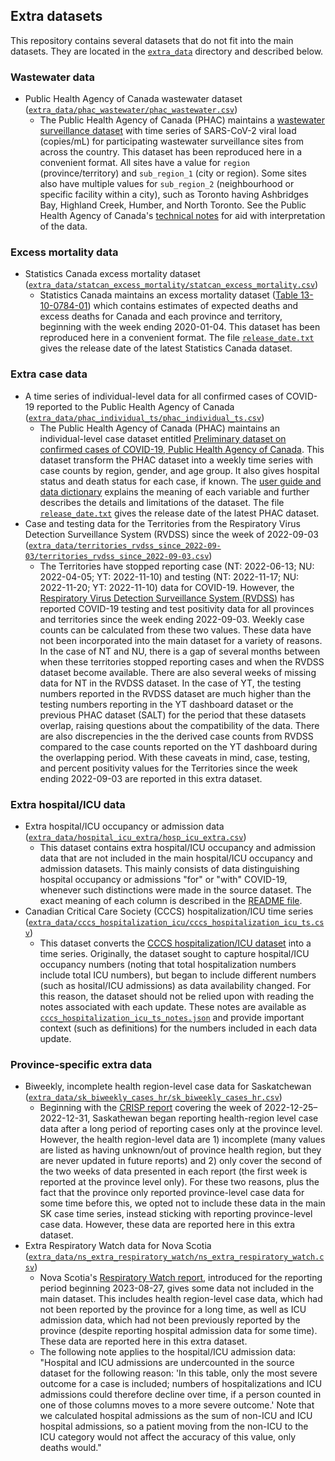 ## Extra datasets

This repository contains several datasets that do not fit into the main datasets. They are located in the [`extra_data`](/extra_data) directory and described below.

### Wastewater data

- Public Health Agency of Canada wastewater dataset ([`extra_data/phac_wastewater/phac_wastewater.csv`](/extra_data/phac_wastewater/phac_wastewater.csv))
  - The Public Health Agency of Canada (PHAC) maintains a [wastewater surveillance dataset](https://health-infobase.canada.ca/covid-19/wastewater/) with time series of SARS-CoV-2 viral load (copies/mL) for participating wastewater surveillance sites from across the country. This dataset has been reproduced here in a convenient format. All sites have a value for `region` (province/territory) and `sub_region_1` (city or region). Some sites also have multiple values for `sub_region_2` (neighbourhood or specific facility within a city), such as Toronto having Ashbridges Bay, Highland Creek, Humber, and North Toronto. See the Public Health Agency of Canada's [technical notes](https://health-infobase.canada.ca/covid-19/wastewater/technical-notes.html) for aid with interpretation of the data.

### Excess mortality data

- Statistics Canada excess mortality dataset ([`extra_data/statcan_excess_mortality/statcan_excess_mortality.csv`](/extra_data/statcan_excess_mortality/statcan_excess_mortality.csv))
  - Statistics Canada maintains an excess mortality dataset ([Table 13-10-0784-01](https://www150.statcan.gc.ca/t1/tbl1/en/cv.action?pid=1310078401)) which contains estimates of expected deaths and excess deaths for Canada and each province and territory, beginning with the week ending 2020-01-04. This dataset has been reproduced here in a convenient format. The file [`release_date.txt`](/extra_data/statcan_excess_mortality/release_date.txt) gives the release date of the latest Statistics Canada dataset.

### Extra case data

- A time series of individual-level data for all confirmed cases of COVID-19 reported to the Public Health Agency of Canada ([`extra_data/phac_individual_ts/phac_individual_ts.csv`](/extra_data/phac_individual_ts/phac_individual_ts.csv))
  - The Public Health Agency of Canada (PHAC) maintains an individual-level case dataset entitled [Preliminary dataset on confirmed cases of COVID-19, Public Health Agency of Canada](https://www150.statcan.gc.ca/n1/pub/13-26-0003/132600032020001-eng.htm). This dataset transform the PHAC dataset into a weekly time series with case counts by region, gender, and age group. It also gives hospital status and death status for each case, if known. The [user guide and data dictionary](https://www150.statcan.gc.ca/n1/pub/13-26-0002/132600022020001-eng.htm) explains the meaning of each variable and further describes the details and limitations of the dataset. The file [`release_date.txt`](/extra_data/phac_individual_ts/release_date.txt) gives the release date of the latest PHAC dataset.
- Case and testing data for the Territories from the Respiratory Virus Detection Surveillance System (RVDSS) since the week of 2022-09-03 ([`extra_data/territories_rvdss_since_2022-09-03/territories_rvdss_since_2022-09-03.csv`](/extra_data/territories_rvdss_since_2022-09-03/territories_rvdss_since_2022-09-03.csv))
  - The Territories have stopped reporting case (NT: 2022-06-13; NU: 2022-04-05; YT: 2022-11-10) and testing (NT: 2022-11-17; NU: 2022-11-20; YT: 2022-11-10) data for COVID-19. However, the [Respiratory Virus Detection Surveillance System (RVDSS)](https://health-infobase.canada.ca/covid-19/testing-variants.html) has reported COVID-19 testing and test positivity data for all provinces and territories since the week ending 2022-09-03. Weekly case counts can be calculated from these two values. These data have not been incorporated into the main dataset for a variety of reasons. In the case of NT and NU, there is a gap of several months between when these territories stopped reporting cases and when the RVDSS dataset become available. There are also several weeks of missing data for NT in the RVDSS dataset. In the case of YT, the testing numbers reported in the RVDSS dataset are much higher than the testing numbers reporting in the YT dashboard dataset or the previous PHAC dataset (SALT) for the period that these datasets overlap, raising questions about the compatibility of the data. There are also discrepencies in the the derived case counts from RVDSS compared to the case counts reported on the YT dashboard during the overlapping period. With these caveats in mind, case, testing, and percent positivity values for the Territories since the week ending 2022-09-03 are reported in this extra dataset.

### Extra hospital/ICU data

- Extra hospital/ICU occupancy or admission data ([`extra_data/hospital_icu_extra/hosp_icu_extra.csv`](/extra_data/hospital_icu_extra/hospital_icu_extra.csv))
  - This dataset contains extra hospital/ICU occupancy and admission data that are not included in the main hospital/ICU occupancy and admission datasets. This mainly consists of data distinguishing hospital occupancy or admissions "for" or "with" COVID-19, whenever such distinctions were made in the source dataset. The exact meaning of each column is described in the [README file](/extra_data/hospital_icu_extra/README.md).
- Canadian Critical Care Society (CCCS) hospitalization/ICU time series ([`extra_data/cccs_hospitalization_icu/cccs_hospitalization_icu_ts.csv`](/extra_data/cccs_hospitalization_icu_ts/cccs_hospitalization_icu_ts.csv))
  - This dataset converts the [CCCS hospitalization/ICU dataset](https://web.archive.org/web/20230902010016/https://canadiancriticalcare.org/COVID-19-Case-Counts) into a time series. Originally, the dataset sought to capture hospital/ICU occupancy numbers (noting that total hospitalization numbers include total ICU numbers), but began to include different numbers (such as hosital/ICU admissions) as data availability changed. For this reason, the dataset should not be relied upon with reading the notes associated with each update. These notes are available as [`cccs_hospitalization_icu_ts_notes.json`](/extra_data/cccs_hospitalization_icu_ts/cccs_hospitalization_icu_ts_notes.json) and provide important context (such as definitions) for the numbers included in each data update.

### Province-specific extra data

- Biweekly, incomplete health region-level case data for Saskatchewan ([`extra_data/sk_biweekly_cases_hr/sk_biweekly_cases_hr.csv`](/extra_data/sk_biweekly_cases_hr/sk_biweekly_cases_hr.csv))
  - Beginning with the [CRISP report](https://web.archive.org/web/20230118003815/https://pubsaskdev.blob.core.windows.net/pubsask-prod/138599/CRISP%2Breport%2BJanuary%2B6%2B2023.pdf) covering the week of 2022-12-25–2022-12-31, Saskathewan began reporting health-region level case data after a long period of reporting cases only at the province level. However, the health region-level data are 1) incomplete (many values are listed as having unknown/out of province health region, but they are never updated in future reports) and 2) only cover the second of the two weeks of data presented in each report (the first week is reported at the province level only). For these two reasons, plus the fact that the province only reported province-level case data for some time before this, we opted not to include these data in the main SK case time series, instead sticking with reporting province-level case data. However, these data are reported here in this extra dataset.
- Extra Respiratory Watch data for Nova Scotia ([`extra_data/ns_extra_respiratory_watch/ns_extra_respiratory_watch.csv`](/extra_data/ns_extra_respiratory_watch/ns_extra_respiratory_watch.csv))
  - Nova Scotia's [Respiratory Watch report](https://novascotia.ca/dhw/cdpc/respiratory-watch.asp), introduced for the reporting period beginning 2023-08-27, gives some data not included in the main dataset. This includes health region-level case data, which had not been reported by the province for a long time, as well as ICU admission data, which had not been previously reported by the province (despite reporting hospital admission data for some time). These data are reported here in this extra dataset.
  - The following note applies to the hospital/ICU admission data: "Hospital and ICU admissions are undercounted in the source dataset for the following reason: 'In this table, only the most severe outcome for a case is included; numbers of hospitalizations and ICU admissions could therefore decline over time, if a person counted in one of those columns moves to a more severe outcome.' Note that we calculated hospital admissions as the sum of non-ICU and ICU hospital admissions, so a patient moving from the non-ICU to the ICU category would not affect the accuracy of this value, only deaths would."
